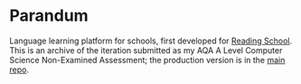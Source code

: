 # Parandum

Language learning platform for schools, first developed for [Reading School](https://reading-school.co.uk).
This is an archive of the iteration submitted as my AQA A Level Computer Science Non-Examined Assessment; the production version is in the [main repo](https://github.com/mgrove36/parandum).
